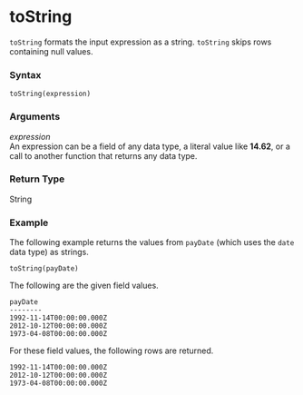 # toString<a name="toString-function"></a>

`toString` formats the input expression as a string\. `toString` skips rows containing null values\.

### Syntax<a name="toString-function-syntax"></a>

```
toString(expression)
```

### Arguments<a name="toString-function-arguments"></a>

 *expression*   
 An expression can be a field of any data type, a literal value like **14\.62**, or a call to another function that returns any data type\.

### Return Type<a name="toString-function-return-type"></a>

String

### Example<a name="toString-function-example"></a>

The following example returns the values from `payDate` \(which uses the `date` data type\) as strings\.

```
toString(payDate)
```

The following are the given field values\.

```
payDate
--------
1992-11-14T00:00:00.000Z
2012-10-12T00:00:00.000Z
1973-04-08T00:00:00.000Z
```

For these field values, the following rows are returned\.

```
1992-11-14T00:00:00.000Z
2012-10-12T00:00:00.000Z
1973-04-08T00:00:00.000Z
```
